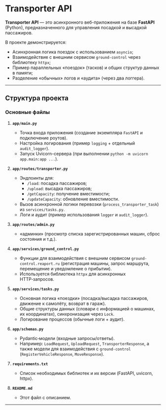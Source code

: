 # Transporter API

**Transporter API** — это  асинхронного веб-приложения на базе **FastAPI** (Python), предназначенного для управления посадкой и высадкой пассажиров.

В проекте демонстрируется:
- Асинхронная логика поездок с использованием `asyncio`;
- Взаимодействие с внешним сервисом `ground-control` через библиотеку `httpx`;
- Пример параллельных «поездок» (тасков) и общих структур данных в памяти;
- Разделение «обычных» логов и «аудита» (через два логгера).

---

## Cтруктура проекта


### Основные файлы

1. **`app/main.py`**  
   - Точка входа приложения (создание экземпляра `FastAPI` и подключение роутов).
   - Настройка логирования (пример `logging` + отдельный `audit_logger`).
   - Запуск Uvicorn-сервера (при выполнении `python -m uvicorn app.main:app ...`).

2. **`app/routes/transporter.py`**  
   - Эндпоинты для:
     - `/load`: посадка пассажиров;
     - `/upload`: высадка пассажиров;
     - `/getCapacity`: получение вместимости;
     - `/updateCapacity`: обновление вместимости.
   - Вызов асинхронной логики перевозки (`process_transporter_task`) из `services/tasks.py`.
   - Логи и аудит (пример использования `logger` и `audit_logger`).

3. **`app/routes/admin.py`**  
   - «админки» (просмотр списка зарегистрированных машин, сброс состояния и т.д.).

4. **`app/services/ground_control.py`**  
   - Функции для взаимодействия с внешним сервисом `ground-control.reaport.ru` (регистрация машины, запрос маршрута, перемещение и уведомление о прибытии).  
   - Используется библиотека `httpx` для асинхронных HTTP‑запросов.

5. **`app/services/tasks.py`**  
   - Основная логика «поездки» (посадка/высадка пассажиров, движение к самолёту, возврат в гараж).  
   - Общие структуры данных (словари с информацией о машинах, их координатах), синхронизация через `Lock`.  
   - Логирование процессов (обычные логи + аудит).

6. **`app/schemas.py`**  
   - Pydantic‑модели (входные запросы/ответы).  
   - Например: `LoadRequest`, `UploadRequest`, `TransporterResponse`, а также модели для взаимодействия с `ground-control` (`RegisterVehicleResponse`, `MoveResponse`).

7. **`requirements.txt`**  
   - Список необходимых библиотек и их версии (FastAPI, uvicorn, httpx).

8. **`README.md`**  
   - Этот файл с описанием.

---
